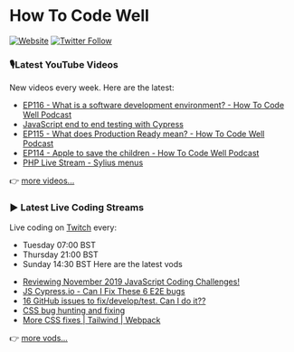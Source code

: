 # How To Code Well

[![Website](https://img.shields.io/twitch/status/howtocodewell?color=pink&label=LIVE%20CODING%20ON%20TWITCH&logoColor=%3D&style=for-the-badge)](https://howtocodewell.net/live)
[![Twitter Follow](https://img.shields.io/twitter/follow/howtocodewell?color=pink&logo=twitter&style=for-the-badge)](https://twitter.com/intent/follow?original_referer=https%3A%2F%2Fgithub.com%2Fhowtocodewell&screen_name=howtocodewell)


### 🎙️Latest YouTube Videos
New videos every week.  Here are the latest:
<!-- YOUTUBE-HTCW:START -->
- [EP116 - What is a software development environment? - How To Code Well Podcast](https://www.youtube.com/watch?v=eEChOR13AzU)
- [JavaScript end to end testing with Cypress](https://www.youtube.com/watch?v=-Hcdzm562BU)
- [EP115 - What does Production Ready mean? - How To Code Well Podcast](https://www.youtube.com/watch?v=3oGcV5QND14)
- [EP114 - Apple to save the children - How To Code Well Podcast](https://www.youtube.com/watch?v=Nf-GtNbcS2g)
- [PHP Live Stream - Sylius menus](https://www.youtube.com/watch?v=4EtQyxoakb0)
<!-- YOUTUBE-HTCW:END -->

👉 [more videos...](https://youtube.com/howtocodewell)

### ▶️ Latest Live Coding Streams
Live coding on [Twitch](https://howtocodewell.net/live) every:
- Tuesday 07:00 BST
- Thursday 21:00 BST
- Sunday 14:30 BST
Here are the latest vods

<!-- YOUTUBE-HTCW-LIVE:START -->
- [Reviewing November 2019 JavaScript Coding Challenges!](https://www.youtube.com/watch?v=2Yplne9AwL0)
- [JS Cypress.io - Can I Fix These 6 E2E bugs](https://www.youtube.com/watch?v=go-KQIr3Zf8)
- [16 GitHub issues to fix/develop/test.  Can I do it??](https://www.youtube.com/watch?v=9RH4TNlQqlo)
- [CSS bug hunting and fixing](https://www.youtube.com/watch?v=tgkbfq5YNqA)
- [More CSS fixes | Tailwind | Webpack](https://www.youtube.com/watch?v=T-8HPMoZCfI)
<!-- YOUTUBE-HTCW-LIVE:END -->

👉 [more vods...](https://youtube.com/howtocodewelllive)